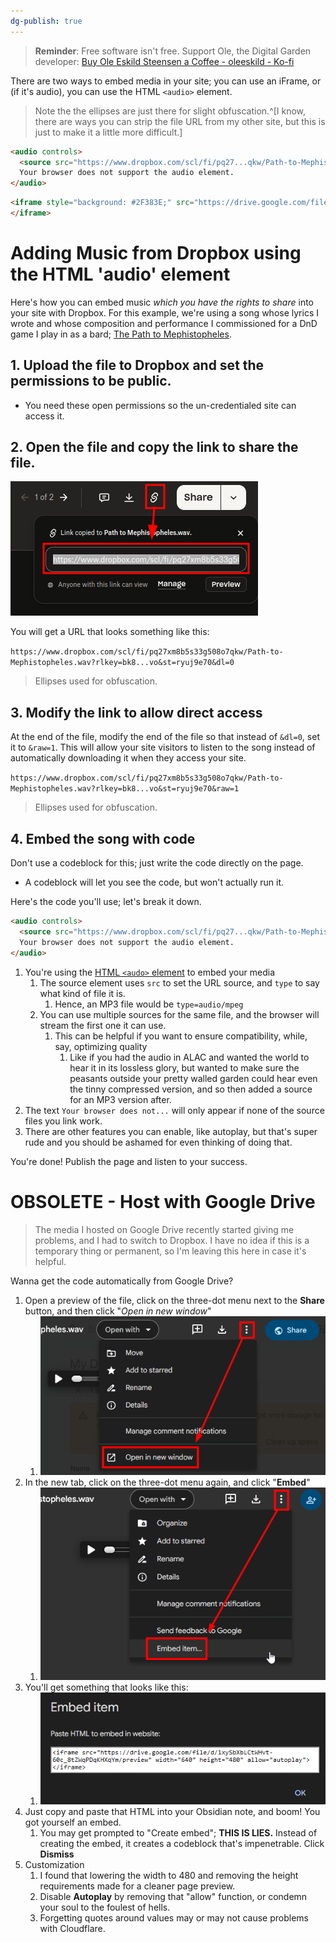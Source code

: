 ```yaml
---
dg-publish: true
---
```

> **Reminder**: Free software isn't free. Support Ole, the Digital Garden developer: [Buy Ole Eskild Steensen a Coffee - oleeskild - Ko-fi](https://ko-fi.com/oleeskild)

There are two ways to embed media in your site; you can use an iFrame, or (if it's audio), you can use the HTML `<audio>` element.

> Note the the ellipses are just there for slight obfuscation.^[I know, there are ways you can strip the file URL from my other site, but this is just to make it a little more difficult.]

```HTML
<audio controls>
  <source src="https://www.dropbox.com/scl/fi/pq27...qkw/Path-to-Mephistopheles.wav?rlkey=bk84g42...mwvo&st=x9xo6i25&raw=1" type="audio/wav">
  Your browser does not support the audio element.
</audio>
```


```HTML
<iframe style="background: #2F383E;" src="https://drive.google.com/file/d/1xySbXbL...KHXqYm/preview" width="480">
</iframe>
```

# Adding Music from Dropbox using the HTML 'audio' element
Here's how you can embed music *which you have the rights to share* into your site with Dropbox. For this example, we're using a song whose lyrics I wrote and whose composition and performance I commissioned for a DnD game I play in as a bard; [The Path to Mephistopheles](https://lendalorsjournal.online/songs-and-stories/path-to-mephistopheles/).

## 1. Upload the file to Dropbox and set the permissions to be public.
- You need these open permissions so the un-credentialed site can access it.

## 2. Open the file and copy the link to share the file.
![](../assets/images/2d289b55026d7bf083b45b2db6988b0a.png)

You will get a URL that looks something like this:

`https://www.dropbox.com/scl/fi/pq27xm8b5s33g508o7qkw/Path-to-Mephistopheles.wav?rlkey=bk8...vo&st=ryuj9e70&dl=0`
> Ellipses used for obfuscation.

## 3. Modify the link to allow direct access
At the end of the file, modify the end of the file so that instead of `&dl=0`, set it to `&raw=1`. This will allow your site visitors to listen to the song instead of automatically downloading it when they access your site.

`https://www.dropbox.com/scl/fi/pq27xm8b5s33g508o7qkw/Path-to-Mephistopheles.wav?rlkey=bk8...vo&st=ryuj9e70&raw=1`
> Ellipses used for obfuscation.

## 4. Embed the song with code
Don't use a codeblock for this; just write the code directly on the page.
- A codeblock will let you see the code, but won't actually run it.

Here's the code you'll use; let's break it down.
```HTML
<audio controls>
  <source src="https://www.dropbox.com/scl/fi/pq27...qkw/Path-to-Mephistopheles.wav?rlkey=bk84g42...mwvo&st=x9xo6i25&raw=1" type="audio/wav">
  Your browser does not support the audio element.
</audio>
```

1. You're using the [HTML `<audo>` element](https://www.w3schools.com/html/html5_audio.asp) to embed your media
	1. The source element uses `src` to set the URL source, and `type` to say what kind of file it is.
		1. Hence, an MP3 file would be `type=audio/mpeg`
	2. You can use multiple sources for the same file, and the browser will stream the first one it can use.
		1. This can be helpful if you want to ensure compatibility, while, say, optimizing quality
			1. Like if you had the audio in ALAC and wanted the world to hear it in its lossless glory, but wanted to make sure the peasants outside your pretty walled garden could hear even the tinny compressed version, and so then added a source for an MP3 version after.
2. The text `Your browser does not...` will only appear if none of the source files you link work.
3. There are other features you can enable, like autoplay, but that's super rude and you should be ashamed for even thinking of doing that.

You're done! Publish the page and listen to your success.


# OBSOLETE - Host with Google Drive
> The media I hosted on Google Drive recently started giving me problems, and I had to switch to Dropbox. I have no idea if this is a temporary thing or permanent, so I'm leaving this here in case it's helpful.


Wanna get the code automatically from Google Drive?
1. Open a preview of the file, click on the three-dot menu next to the **Share** button, and then click "*Open in new window*"
	1. ![](../assets/images/98a04dde178ce1949122227a93eadbe1.png)
2. In the new tab, click on the three-dot menu again, and click "**Embed**"
	1. ![](../assets/images/ab0e298bd29208b554079a27cc3bcf97.png)
3. You'll get something that looks like this:
	1. ![](../assets/images/21782c0e04d513bd4ec99399233e2acb.png)
4. Just copy and paste that HTML into your Obsidian note, and boom! You got yourself an embed.
	1. You may get prompted to "Create embed"; **THIS IS LIES.** Instead of creating the embed, it creates a codeblock that's impenetrable. Click **Dismiss**
5. Customization
	1. I found that lowering the width to 480 and removing the height requirements made for a cleaner page preview.
	2. Disable **Autoplay** by removing that "allow" function, or condemn your soul to the foulest of hells.
	3. Forgetting quotes around values may or may not cause problems with Cloudflare.

